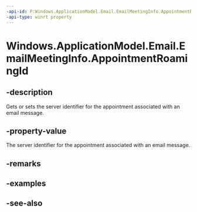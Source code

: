```yaml
---
-api-id: P:Windows.ApplicationModel.Email.EmailMeetingInfo.AppointmentRoamingId
-api-type: winrt property
---
```


<!-- Property syntax
public string AppointmentRoamingId { get;  set; }
-->

# Windows.ApplicationModel.Email.EmailMeetingInfo.AppointmentRoamingId

## -description
Gets or sets the server identifier for the appointment associated with an email message.

## -property-value
The server identifier for the appointment associated with an email message.

## -remarks

## -examples

## -see-also
